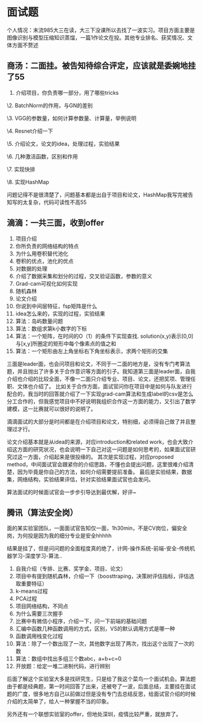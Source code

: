 # 面试题

个人情况：末流985大三在读，大三下没课所以去找了一波实习。项目方面主要是图像识别与模型压缩知识蒸馏，一篇1作论文在投。其他专业排名、获奖情况、文体方面不赘述

## 商汤：二面挂。被告知待综合评定，应该就是委婉地挂了55

1. 介绍项目，你负责哪一部分，用了哪些tricks

\2. BatchNorm的作用，与GN的差别

\3. VGG的参数量，如何计算参数量、计算量，举例说明

\4. Resnet介绍一下

\5. 介绍论文，论文的idea，处理过程，实验结果

\6. 几种激活函数，区别和作用

\7. 实现快排

\8. 实现HashMap

问题记得不是很清楚了，问题基本都是出自于项目和论文，HashMap我写完被告知写的太复杂，代码可读性不高55

## 滴滴：一共三面，收到offer

1. 项目介绍
2. 你所负责的网络结构的特点
3. 为什么用卷积替代池化
4. 卷积的优点，池化的优点
5. 对数据的处理
6. 介绍了数据采集和划分的过程，交叉验证函数，参数的意义
7. Grad-cam可视化如何实现
8. 随机森林
9. 论文介绍
10. 你说到中间层特征，fsp矩阵是什么
11. idea怎么来的，实现的过程，实验结果
12. 算法：岛屿数量问题
13. 算法：数组求第k小数字的下标
14. 算法：一个矩阵，在时间的O（1）的条件下实现查找. solution(x,y)表示[0,0]与[x,y]所圈定的矩形中每个像素点的值之和
15. 算法：一个矩形由左上角坐标右下角坐标表示，求两个矩形的交集

三面是leader面，也会问项目和论文，不同于一二面的地方是，没有专门考算法题，并且抛出了许多关于合作意识等方面的引子。我知道第三面是leader面，自我介绍也介绍的比较全面，不像一二面只介绍专业、项目、论文，还把奖项、管理任职、文体也介绍了。 比如关于合作方面，面试官问你在项目中是如何与队友进行配合的，我当时的回答就介绍了一下实现grad-cam算法和生成label的csv是怎么分工合作的，但我感觉项目中不好说明我组织合作这一方面的能力，又引出了数学建模，这一比赛就可以很好的说明了。

滴滴面试的大部分是时间都是在介绍项目和论文，特别细，必须得自己做了并且整理过才行。

论文介绍基本就是从idea的来源，对应introduction和related work，也会大致介绍这方面的研究状况，也会说明一下自己对这一问题是如何思考的，如果面试官研究过这一方面，介绍起来是很投缘的。 其次是实现过程，对应proposed method，中间面试官会跟紧你的介绍思路，不懂也会提出问题，这里很难介绍清楚，因为毕竟是你自己的方法，如何介绍需要提前准备。 最后是实验结果，数据集，网络结构，实验结果评估，针对实验结果面试官也会发问。

算法面试的时候面试官会一步步引导达到最优解，好评~

## 腾讯（算法安全岗）

面的某实验室团队，一面面试官告知仅一面，1h30min，不是CV岗位，偏安全岗，为何投是因为我的细分专业是安全hhhhh

结果是挂了，但是问问题的全面程度真的绝了，计网-操作系统-前端-安全-传统机器学习-深度学习-算法..

1. 自我介绍（专排、比赛、奖学金、项目、论文）
2. 项目中有提到随机森林，介绍一下（boosttraping，决策树评估指标，评估选取重要特征）
3. k-means过程
4. PCA过程
5. 项目网络结构，不同点
6. 为什么需要三次握手
7. 比赛中有微信小程序，介绍一下，问一下前端的基础问题
8. 汇编中函数几种函数调用的方式，区别，VS的默认调用方式是哪一种
9. 函数调用栈变化过程
10. 算法：除了一个数出现了一次，其他数字出现了两次，找出这个出现了一次的数
11. 算法：数组中找出多组三个数abc，a+b+c=0
12. 开放题：给定一堆二进制代码，进行辨别

后面了解这个实验室大多是找研究生，只是给了我这个菜鸟一个面试机会。算法题由于都是经典题，第一时间回答了出来，还被夸了一波，后面总结，主要挂在面试题的广度，很多地方自己以前做过但是没有专门去总结反思，给面试官介绍的时候介绍的太简单了，给人一种掌握不当的印象。

另外还有一个联想实验室的offer，但地处深圳，疫情比较严重，就放弃了。